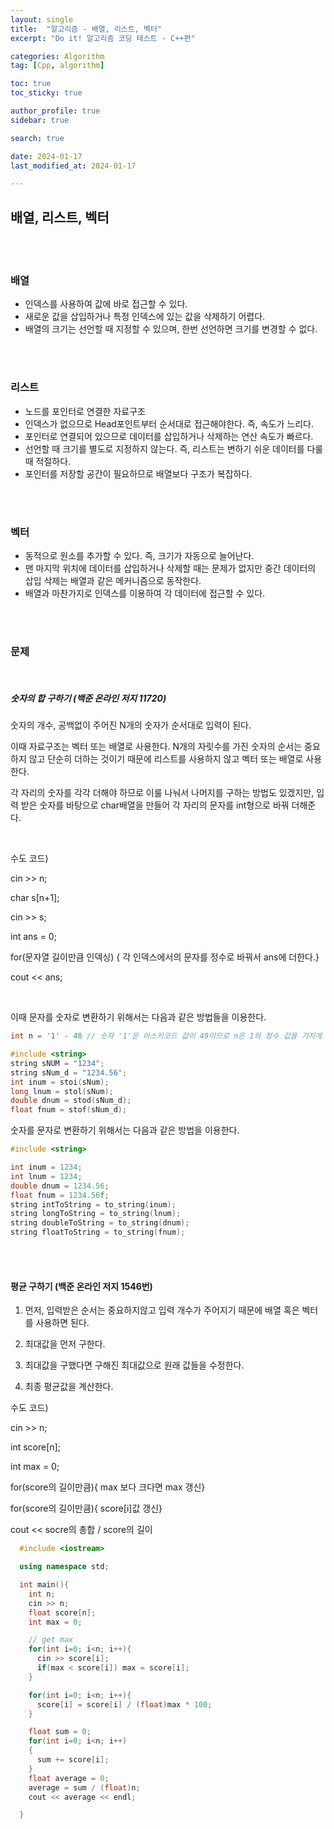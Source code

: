 ```yaml
---
layout: single
title:  "알고리즘 - 배열, 리스트, 벡터"
excerpt: "Do it! 알고리즘 코딩 테스트 - C++편"

categories: Algorithm
tag: [Cpp, algorithm]

toc: true
toc_sticky: true

author_profile: true
sidebar: true

search: true

date: 2024-01-17
last_modified_at: 2024-01-17

---
```


## 배열, 리스트, 벡터

<br/>



<br/>





### 배열

- 인덱스를 사용하여 값에 바로 접근할 수 있다.
- 새로운 값을 삽입하거나 특정 인덱스에 있는 값을 삭제하기 어렵다.
- 배열의 크기는 선언할 때 지정할 수 있으며, 한번 선언하면 크기를 변경할 수 없다.



<br/>

<br/>



### 리스트

- 노드를 포인터로 연결한 자료구조
- 인덱스가 없으므로 Head포인트부터 순서대로 접근해야한다. 즉, 속도가 느리다.
- 포인터로 연결되어 있으므로 데이터를 삽입하거나 삭제하는 연산 속도가 빠르다.
- 선언할 때 크기를 별도로 지정하지 않는다. 즉, 리스트는 변하기 쉬운 데이터를 다룰 때 적절하다.
- 포인터를 저장할 공간이 필요하므로 배열보다 구조가 복잡하다.

<br/>



<br/>



### 벡터

- 동적으로 원소를 추가할 수 있다. 즉, 크기가 자동으로 늘어난다.
- 맨 마지막 위치에 데이터를 삽입하거나 삭제할 때는 문제가 없지만 중간 데이터의 삽입 삭제는 배열과 같은 메커니즘으로 동작한다.
- 배열과 마찬가지로 인덱스를 이용하여 각 데이터에 접근할 수 있다.

<br/>



<br/>





### 문제

<br/>



##### 숫자의 합 구하기 (백준 온라인 저지 11720)

숫자의 개수, 공백없이 주어진 N개의 숫자가 순서대로 입력이 된다.

이때 자료구조는 벡터 또는 배열로 사용한다. N개의 자릿수를 가진 숫자의 순서는 중요하지 않고 단순히 더하는 것이기 때문에 리스트를 사용하지 않고 벡터 또는 배열로 사용한다.

각 자리의 숫자를 각각 더해야 하므로 이룰 나눠서 나머지를 구하는 방법도 있겠지만, 입력 받은 숫자를 바탕으로 char배열을 만들어 각 자리의 문자를 int형으로 바꿔 더해준다. 

<br/>



수도 코드)

cin >> n;

char s[n+1];

cin >> s;

int ans = 0;

for(문자열 길이만큼 인덱싱) { 각 인덱스에서의 문자를 정수로 바꿔서 ans에 더한다.}

cout << ans;

<br/>



이때 문자를 숫자로 변환하기 위해서는 다음과 같은 방법들을 이용한다.

```c++
int n = '1' - 48 // 숫자 '1'은 아스키코드 값이 49이므로 n은 1의 정수 값을 가지게 된다.
```

```c++
#include <string>
string sNUM = "1234";
string sNum_d = "1234.56";
int inum = stoi(sNum);
long lnum = stol(sNum);
double dnum = stod(sNum_d);
float fnum = stof(sNum_d);
```

숫자를 문자로 변환하기 위해서는 다음과 같은 방법을 이용한다.

```cpp
#include <string>

int inum = 1234;
int lnum = 1234;
double dnum = 1234.56;
float fnum = 1234.56f;
string intToString = to_string(inum);
string longToString = to_string(lnum);
string doubleToString = to_string(dnum);
string floatToString = to_string(fnum);

```



<br/>

<br/>

#### 평균 구하기 (백준 온라인 저지 1546번)

1. 먼저, 입력받은 순서는 중요하지않고 입력 개수가 주어지기 때문에 배열 혹은 벡터를 사용하면 된다.

2. 최대값을 먼저 구한다. 
3. 최대값을 구했다면 구해진 최대값으로 원래 값들을 수정한다.
4. 최종 평균값을 계산한다.

수도 코드)

cin >> n;

int score[n];

int max = 0;

for(score의 길이만큼){ max 보다 크다면 max 갱신}

for(score의 길이만큼){ score[i]값 갱신}

cout << socre의 총합 / score의 길이 

```cpp
  #include <iostream>

  using namespace std;

  int main(){
    int n;
    cin >> n;
    float score[n];
    int max = 0;

    // get max
    for(int i=0; i<n; i++){
      cin >> score[i];
      if(max < score[i]) max = score[i];
    }

    for(int i=0; i<n; i++){
      score[i] = score[i] / (float)max * 100;
    }

    float sum = 0;
    for(int i=0; i<n; i++)
    {
      sum += score[i];
    }
    float average = 0;
    average = sum / (float)n;
    cout << average << endl;

  }

```



